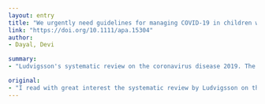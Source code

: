 ```yaml
---
layout: entry
title: "We urgently need guidelines for managing COVID-19 in children with comorbidities"
link: "https://doi.org/10.1111/apa.15304"
author:
- Dayal, Devi

summary:
- "Ludvigsson's systematic review on the coronavirus disease 2019. The author needs to be complimented for a well-timed, rigorous and rapid synthesis of the evidence from the rather scant data available on how the virus affects children. It drew important conclusions that have significant practical implications for those involved in providing acute care for children suffering from this disease. Lud Vigsson should be commended for the systematic review."

original:
- "I read with great interest the systematic review by Ludvigsson on the coronavirus disease 2019 (COVID-19) (1). The author needs to be complimented for a well-timed, rigorous and rapid synthesis of the evidence from the rather scant data available on how the virus affects children. The review, which focused on all papers published up to 19 March, drew important conclusions that have significant practical implications for those involved in providing acute care for children suffering from this disease."
---
```


